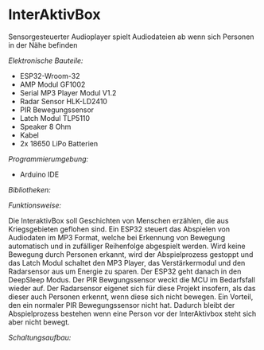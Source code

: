 # InterAktivBox
Sensorgesteuerter Audioplayer spielt Audiodateien ab wenn sich Personen in der Nähe befinden

*Elektronische Bauteile:*

- ESP32-Wroom-32
- AMP Modul GF1002
- Serial MP3 Player Modul V1.2
- Radar Sensor HLK-LD2410
- PIR Bewegungssensor
- Latch Modul TLP5110
- Speaker 8 Ohm
- Kabel
- 2x 18650 LiPo Batterien

*Programmierumgebung:*

- Arduino IDE

*Bibliotheken:*

*Funktionsweise:*

Die InteraktivBox soll Geschichten von Menschen erzählen, die aus Kriegsgebieten geflohen sind. Ein ESP32 steuert das Abspielen von Audiodaten im MP3 Format, welche bei Erkennung von Bewegung automatisch und in zufälliger Reihenfolge abgespielt werden. Wird keine Bewegung durch Personen erkannt, wird der Abspielprozess gestoppt und das Latch Modul schaltet den MP3 Player, das Verstärkermodul und den Radarsensor aus um Energie zu sparen. Der ESP32 geht danach in den DeepSleep Modus. Der PIR Bewgungssensor weckt die MCU im Bedarfsfall wieder auf.
Der Radarsensor eigenet sich für diese Projekt insofern, als das dieser auch Personen erkennt, wenn diese sich nicht bewegen.  Ein Vorteil, den ein normaler PIR Bewegungssensor nicht hat.
Dadurch bleibt der Abspielprozess bestehen wenn eine Person vor der InterAktivbox steht sich aber nicht bewegt.

*Schaltungsaufbau:*



